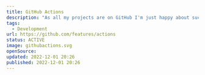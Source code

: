 ```yaml
---
title: GitHub Actions
description: "As all my projects are on GitHub I'm just happy about such a simple solution for automation."
tags:
  - Development
url: https://github.com/features/actions
status: ACTIVE
image: githubactions.svg
openSource:
updated: 2022-12-01 20:26
published: 2022-12-01 20:26
---
```

